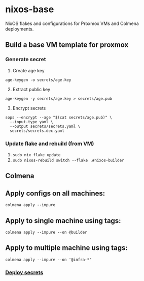 # nixos-base
NixOS flakes and configurations for Proxmox VMs and Colmena deployments.

## Build a base VM template for proxmox

### Generate secret
1. Create age key
```
age-keygen -o secrets/age.key
```

2. Extract public key
```
age-keygen -y secrets/age.key > secrets/age.pub
```

3. Encrypt secrets
```
sops --encrypt --age "$(cat secrets/age.pub)" \
  --input-type yaml \
  --output secrets/secrets.yaml \
  secrets/secrets.dec.yaml
```

### Update flake and rebuild (from VM)
1. `sudo nix flake update`
2. `sudo nixos-rebuild switch --flake .#nixos-builder`

## Colmena

## Apply configs on all machines:
`colmena apply --impure`

## Apply to single machine using tags:
`colmena apply --impure --on @builder`
## Apply to multiple machine using tags:
`colmena apply --impure --on '@infra-*'`


### [Deploy secrets](https://colmena.cli.rs/unstable/features/keys.html)

